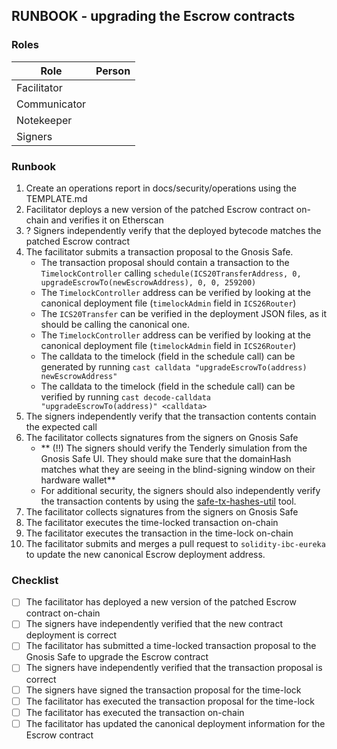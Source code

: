 ## RUNBOOK - upgrading the Escrow contracts

### Roles

| Role         | Person |
|--------------|--------|
| Facilitator  |        |
| Communicator |        |
| Notekeeper   |        |
| Signers      |        |

### Runbook

1. Create an operations report in docs/security/operations using the TEMPLATE.md
2. Facilitator deploys a new version of the patched Escrow contract on-chain and verifies it on Etherscan
3. ? Signers independently verify that the deployed bytecode matches the patched Escrow contract
4. The facilitator submits a transaction proposal to the Gnosis Safe.
    - The transaction proposal should contain a transaction to the `TimelockController` calling `schedule(ICS20TransferAddress, 0, upgradeEscrowTo(newEscrowAddress), 0, 0, 259200)`
    - The `TimelockController` address can be verified by looking at the canonical deployment file (`timelockAdmin` field in `ICS26Router`)
    - The `ICS20Transfer` can be verified in the deployment JSON files, as it should be calling the canonical one.
    - The `TimelockController` address can be verified by looking at the canonical deployment file (`timelockAdmin` field in `ICS26Router`)
    - The calldata to the timelock (field in the schedule call) can be generated by running `cast calldata "upgradeEscrowTo(address) newEscrowAddress"`
    - The calldata to the timelock (field in the schedule call) can be verified by running `cast decode-calldata "upgradeEscrowTo(address)" <calldata>`
5. The signers independently verify that the transaction contents contain the expected call
6.  The facilitator collects signatures from the signers on Gnosis Safe
    - ** (!!) The signers should verify the Tenderly simulation from the Gnosis Safe UI. They should make sure that the domainHash matches what they are seeing in the blind-signing window on their hardware wallet**
    - For additional security, the signers should also independently verify the transaction contents by using the [safe-tx-hashes-util](https://github.com/pcaversaccio/safe-tx-hashes-util) tool.
7. The facilitator collects signatures from the signers on Gnosis Safe
8. The facilitator executes the time-locked transaction on-chain
9. The facilitator executes the transaction in the time-lock on-chain
10. The facilitator submits and merges a pull request to `solidity-ibc-eureka` to update the new canonical Escrow deployment address. 

### Checklist

- [ ] The facilitator has deployed a new version of the patched Escrow contract on-chain
- [ ] The signers have independently verified that the new contract deployment is correct
- [ ] The facilitator has submitted a time-locked transaction proposal to the Gnosis Safe to upgrade the Escrow contract
- [ ] The signers have independently verified that the transaction proposal is correct
- [ ] The signers have signed the transaction proposal for the time-lock
- [ ] The facilitator has executed the transaction proposal for the time-lock
- [ ] The facilitator has executed the transaction on-chain
- [ ] The facilitator has updated the canonical deployment information for the Escrow contract